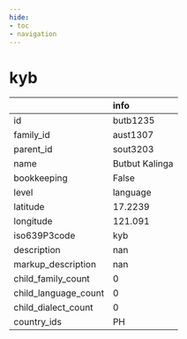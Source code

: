 ```yaml
---
hide:
- toc
- navigation
---
```

# kyb
|                      | info           |
|:---------------------|:---------------|
| id                   | butb1235       |
| family_id            | aust1307       |
| parent_id            | sout3203       |
| name                 | Butbut Kalinga |
| bookkeeping          | False          |
| level                | language       |
| latitude             | 17.2239        |
| longitude            | 121.091        |
| iso639P3code         | kyb            |
| description          | nan            |
| markup_description   | nan            |
| child_family_count   | 0              |
| child_language_count | 0              |
| child_dialect_count  | 0              |
| country_ids          | PH             |